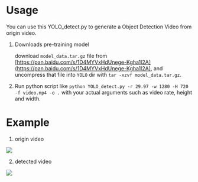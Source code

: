 # Usage

You can use this YOLO_detect.py to generate a Object Detection Video from origin video.

1. Downloads pre-training model

   download `model_data.tar.gz` file from [https://pan.baidu.com/s/1D4MYVxHdUnege-Kgha1l2A](https://pan.baidu.com/s/1D4MYVxHdUnege-Kgha1l2A), and uncompress that file into `YOLO` dir with `tar -xzvf model_data.tar.gz`.

2. Run python script like `python YOLO_detect.py -r 29.97 -w 1280 -H 720 -f video.mp4 -o .` with your actual arguments such as video rate, height and width.

# Example

1. origin video

![](https://github.com/Spground/DLToy/blob/master/YOLO/traffic.gif)

2. detected video

![](https://github.com/Spground/DLToy/blob/master/YOLO/traffic_detect.gif)
